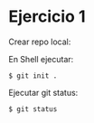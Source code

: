 # Ejercicio 1

Crear repo local:

En Shell ejecutar:

```
$ git init .
```


Ejecutar git status:

```
$ git status
```




